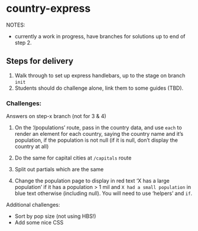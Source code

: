 # country-express

NOTES:

- currently a work in progress, have branches for solutions up to end of step 2.

## Steps for delivery

1. Walk through to set up express handlebars, up to the stage on branch `init`
2. Students should do challenge alone, link them to some guides (TBD).

### Challenges:  

Answers on step-x branch (not for 3 & 4)

1. On the ‘/populations’ route, pass in the country data, and use `each` to render an element for each country, saying the country name and it’s population, if the population is not null (if it is null, don’t display the country at all)

2. Do the same for capital cities at `/capitals` route

3. Split out partials which are the same

4. Change the population page to display in red text ‘X has a large population’ if it has a population > 1 mil and `X had a small population` in blue text otherwise (including null). You will need to use ‘helpers’ and `if`.

Additional challenges:

- Sort by pop size (not using HBS!)
- Add some nice CSS
